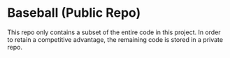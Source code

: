 # Baseball (Public Repo)

This repo only contains a subset of the entire code in this project. In order to retain a competitive advantage, the remaining code is stored in a private repo.
